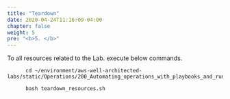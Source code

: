 ```yaml
---
title: "Teardown"
date: 2020-04-24T11:16:09-04:00
chapter: false
weight: 5
pre: "<b>5. </b>"
---
```


To all resources related to the Lab. execute below commands.

```
      cd ~/environment/aws-well-architected-labs/static/Operations/200_Automating_operations_with_playbooks_and_runbooks/Code/scripts/
```

```
      bash teardown_resources.sh
```